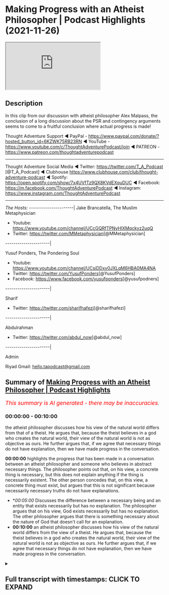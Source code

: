 # Making Progress with an Atheist Philosopher | Podcast Highlights (2021-11-26)

<iframe loading='lazy' src='https://www.youtube.com/embed/-WLQ5nteiQk'></iframe>

## Description

In this clip from our discussion with atheist philosopher Alex Malpass, the conclusion of a long discussion about the PSR and contingency arguments seems to come to a fruitful conclusion where actual progress is made!

Thought Adventure Support
◄ PayPal - https://www.paypal.com/donate/?hosted_button_id=6KZWK75RB23RN 
◄ YouTube - https://www.youtube.com/c/ThoughtAdventurePodcast/join
◄ PATREON - https://www.patreon.com/thoughtadventurepodcast
____________________________________________________________________

Thought Adventure Social Media
◄ Twitter: https://twitter.com/T_A_Podcast​​ [@T_A_Podcast]
◄ Clubhouse https://www.clubhouse.com/club/thought-adventure-podcast
◄ Spotify: https://open.spotify.com/show/7x4UVfTz9QX8KVdEXquDUC
◄ Facebook: https://m.facebook.com/ThoughtAdventurePodcast
◄ Instagram: https://www.instagram.com/ThoughtAdventurePodcast​

----------------------------------------------------------------

*The Hosts:*
----------------------|
Jake Brancatella, The Muslim Metaphysician

- Youtube: https://www.youtube.com/channel/UCcGQRfTPNyHlXMqckvz2uqQ
- Twitter:  https://twitter.com/MMetaphysician​​ [@MMetaphysician]

----------------------|

Yusuf Ponders, The Pondering Soul

- Youtube: https://www.youtube.com/channel/UCsiDDxy0JXLqM6HBA0MA4NA
- Twitter: https://twitter.com/YusufPonders​​ [@YusufPonders]
- Facebook: https://www.facebook.com/yusufponders​ [@yusufpodners]

----------------------|

Sharif

- Twitter: https://twitter.com/sharifhafezi​​ [@sharifhafezi]

----------------------|

Abdulrahman

- Twitter: https://twitter.com/abdul_now​ [@abdul_now]

----------------------|

Admin

Riyad 
Gmail: hello.tapodcast@gmail.com

## Summary of [Making Progress with an Atheist Philosopher | Podcast Highlights](https://www.youtube.com/watch?v=-WLQ5nteiQk)


*<span style="color:red; font-size:125%">This summary is AI generated - there may be inaccuracies</span>. [](/)*

### <a onclick="modifyYTiframeseektime('0')">00:00:00</a> - <a onclick="modifyYTiframeseektime('600')">00:10:00</a>

the atheist philosopher discusses how his view of the natural world differs from that of a theist. He argues that, because the theist believes in a god who creates the natural world, their view of the natural world is not as objective as ours. He further argues that, if we agree that necessary things do not have explanation, then we have made progress in the conversation.

**<a onclick="modifyYTiframeseektime('0')">00:00:00</a>**  highlights the progress that has been made in a conversation between an atheist philosopher and someone who believes in abstract necessary things. The philosopher points out that, on his view, a concrete thing is necessary, but this does not explain anything if the thing is necessarily existent. The other person concedes that, on this view, a concrete thing must exist, but argues that this is not significant because necessarily necessary truths do not have explanations.
* **<a onclick="modifyYTiframeseektime('300')">00:05:00</a>* Discusses the difference between a necessary being and an entity that exists necessarily but has no explanation. The philosopher argues that on his view, God exists necessarily but has no explanation. The other philosopher argues that there is something necessary about the nature of God that doesn't call for an explanation.
* **<a onclick="modifyYTiframeseektime('600')">00:10:00</a>**  an atheist philosopher discusses how his view of the natural world differs from the view of a theist. He argues that, because the theist believes in a god who creates the natural world, their view of the natural world is not as objective as ours. He further argues that, if we agree that necessary things do not have explanation, then we have made progress in the conversation.

<details><summary><h2>Full transcript with timestamps: CLICK TO EXPAND</h2></summary>

<a onclick="modifyYTiframeseektime('0')">0:00:00</a> i don't think we i don't think we  
<a onclick="modifyYTiframeseektime('2')">0:00:02</a> necessarily and no pun intended started  
<a onclick="modifyYTiframeseektime('4')">0:00:04</a> there we i don't think we started there  
<a onclick="modifyYTiframeseektime('6')">0:00:06</a> so i think  
<a onclick="modifyYTiframeseektime('8')">0:00:08</a> we've made progress in in the  
<a onclick="modifyYTiframeseektime('10')">0:00:10</a> conversation that's just that's now i  
<a onclick="modifyYTiframeseektime('12')">0:00:12</a> look at it  
<a onclick="modifyYTiframeseektime('20')">0:00:20</a> right so then in that case  
<a onclick="modifyYTiframeseektime('23')">0:00:23</a> um there's a possible world in which  
<a onclick="modifyYTiframeseektime('25')">0:00:25</a> only abstract necessary things exist  
<a onclick="modifyYTiframeseektime('29')">0:00:29</a> and no concrete  
<a onclick="modifyYTiframeseektime('31')">0:00:31</a> um nothing concrete exists  
<a onclick="modifyYTiframeseektime('34')">0:00:34</a> uh yeah okay sure  
<a onclick="modifyYTiframeseektime('37')">0:00:37</a> i mean  
<a onclick="modifyYTiframeseektime('37')">0:00:37</a> i  
<a onclick="modifyYTiframeseektime('39')">0:00:39</a> i'm playing the game a bit an artist i'm  
<a onclick="modifyYTiframeseektime('41')">0:00:41</a> just wondering  
<a onclick="modifyYTiframeseektime('48')">0:00:48</a> where there's no beginning to time  
<a onclick="modifyYTiframeseektime('51')">0:00:51</a> every possible world overlaps with the  
<a onclick="modifyYTiframeseektime('53')">0:00:53</a> actual world  
<a onclick="modifyYTiframeseektime('54')">0:00:54</a> so  
<a onclick="modifyYTiframeseektime('55')">0:00:55</a> i mean unless the actual world at no  
<a onclick="modifyYTiframeseektime('58')">0:00:58</a> point contains any concrete things  
<a onclick="modifyYTiframeseektime('60')">0:01:00</a> then  
<a onclick="modifyYTiframeseektime('61')">0:01:01</a> um there isn't a possible world where  
<a onclick="modifyYTiframeseektime('64')">0:01:04</a> at no point is there a concrete thing  
<a onclick="modifyYTiframeseektime('66')">0:01:06</a> like if there's some concrete thing at  
<a onclick="modifyYTiframeseektime('67')">0:01:07</a> some point in the actual world then it's  
<a onclick="modifyYTiframeseektime('69')">0:01:09</a> not possible this is an entirely empty  
<a onclick="modifyYTiframeseektime('72')">0:01:12</a> world no concrete things in it but ah so  
<a onclick="modifyYTiframeseektime('75')">0:01:15</a> so that's so that yeah so then that's my  
<a onclick="modifyYTiframeseektime('78')">0:01:18</a> point is then that means that something  
<a onclick="modifyYTiframeseektime('81')">0:01:21</a> concrete is necessary  
<a onclick="modifyYTiframeseektime('85')">0:01:25</a> um  
<a onclick="modifyYTiframeseektime('86')">0:01:26</a> huh  
<a onclick="modifyYTiframeseektime('88')">0:01:28</a> i mean it follows that if there's  
<a onclick="modifyYTiframeseektime('90')">0:01:30</a> something concrete then it's necessary  
<a onclick="modifyYTiframeseektime('92')">0:01:32</a> that there's something hungry that's  
<a onclick="modifyYTiframeseektime('93')">0:01:33</a> true it doesn't follow it doesn't  
<a onclick="modifyYTiframeseektime('96')">0:01:36</a> i don't have to hold that there is but  
<a onclick="modifyYTiframeseektime('97')">0:01:37</a> um yeah i think that's right on the  
<a onclick="modifyYTiframeseektime('99')">0:01:39</a> aristotelian view that's right that  
<a onclick="modifyYTiframeseektime('101')">0:01:41</a> there's there couldn't be an empty world  
<a onclick="modifyYTiframeseektime('102')">0:01:42</a> unless the actual world is an empty  
<a onclick="modifyYTiframeseektime('104')">0:01:44</a> world  
<a onclick="modifyYTiframeseektime('105')">0:01:45</a> uh  
<a onclick="modifyYTiframeseektime('106')">0:01:46</a> right but then if that's the case then  
<a onclick="modifyYTiframeseektime('108')">0:01:48</a> now you have something necessary that's  
<a onclick="modifyYTiframeseektime('110')">0:01:50</a> concrete and now we go all the way back  
<a onclick="modifyYTiframeseektime('113')">0:01:53</a> to step one in which your your theory is  
<a onclick="modifyYTiframeseektime('116')">0:01:56</a> now radically different no no no no no  
<a onclick="modifyYTiframeseektime('117')">0:01:57</a> no no no  
<a onclick="modifyYTiframeseektime('119')">0:01:59</a> i don't have that there's a necessary  
<a onclick="modifyYTiframeseektime('121')">0:02:01</a> concrete thing but i think it's  
<a onclick="modifyYTiframeseektime('122')">0:02:02</a> necessary that there's something  
<a onclick="modifyYTiframeseektime('124')">0:02:04</a> concrete but each of those things could  
<a onclick="modifyYTiframeseektime('125')">0:02:05</a> be contingent it's just that there  
<a onclick="modifyYTiframeseektime('127')">0:02:07</a> couldn't be no  
<a onclick="modifyYTiframeseektime('130')">0:02:10</a> concrete things  
<a onclick="modifyYTiframeseektime('131')">0:02:11</a> right but it doesn't mean there is one  
<a onclick="modifyYTiframeseektime('132')">0:02:12</a> concrete thing that's necessary it's  
<a onclick="modifyYTiframeseektime('134')">0:02:14</a> just not  
<a onclick="modifyYTiframeseektime('135')">0:02:15</a> not individual but the  
<a onclick="modifyYTiframeseektime('137')">0:02:17</a> thing exists yeah but the genus i'm  
<a onclick="modifyYTiframeseektime('139')">0:02:19</a> saying  
<a onclick="modifyYTiframeseektime('141')">0:02:21</a> so when we're talking  
<a onclick="modifyYTiframeseektime('142')">0:02:22</a> or something what do you mean by the  
<a onclick="modifyYTiframeseektime('143')">0:02:23</a> genus  
<a onclick="modifyYTiframeseektime('145')">0:02:25</a> you mean the type  
<a onclick="modifyYTiframeseektime('146')">0:02:26</a> yeah the category of concrete  
<a onclick="modifyYTiframeseektime('150')">0:02:30</a> some of the category of something being  
<a onclick="modifyYTiframeseektime('152')">0:02:32</a> concrete  
<a onclick="modifyYTiframeseektime('153')">0:02:33</a> that's necessary  
<a onclick="modifyYTiframeseektime('155')">0:02:35</a> yeah so i'm not saying that therefore  
<a onclick="modifyYTiframeseektime('156')">0:02:36</a> you're forced into  
<a onclick="modifyYTiframeseektime('158')">0:02:38</a> oh a particular molecule or a pen yeah  
<a onclick="modifyYTiframeseektime('161')">0:02:41</a> yeah  
<a onclick="modifyYTiframeseektime('162')">0:02:42</a> i'm not saying that i'm not saying that  
<a onclick="modifyYTiframeseektime('164')">0:02:44</a> but  
<a onclick="modifyYTiframeseektime('165')">0:02:45</a> there  
<a onclick="modifyYTiframeseektime('166')">0:02:46</a> the  
<a onclick="modifyYTiframeseektime('167')">0:02:47</a> the category of concrete existence would  
<a onclick="modifyYTiframeseektime('170')">0:02:50</a> then be necessary  
<a onclick="modifyYTiframeseektime('173')">0:02:53</a> yeah okay well that's compatible with me  
<a onclick="modifyYTiframeseektime('174')">0:02:54</a> saying every concrete thing contingently  
<a onclick="modifyYTiframeseektime('176')">0:02:56</a> exists  
<a onclick="modifyYTiframeseektime('178')">0:02:58</a> yeah  
<a onclick="modifyYTiframeseektime('179')">0:02:59</a> right but now  
<a onclick="modifyYTiframeseektime('181')">0:03:01</a> to me it seems like you're getting a bit  
<a onclick="modifyYTiframeseektime('184')">0:03:04</a> closer to  
<a onclick="modifyYTiframeseektime('185')">0:03:05</a> the view that we're trying to represent  
<a onclick="modifyYTiframeseektime('191')">0:03:11</a> maybe a little bit but i'm not sure that  
<a onclick="modifyYTiframeseektime('193')">0:03:13</a> is significantly closer because  
<a onclick="modifyYTiframeseektime('196')">0:03:16</a> um  
<a onclick="modifyYTiframeseektime('199')">0:03:19</a> let's so let me see if i can retrace the  
<a onclick="modifyYTiframeseektime('201')">0:03:21</a> steps where we just got got to  
<a onclick="modifyYTiframeseektime('203')">0:03:23</a> make sure because maybe i'm missing this  
<a onclick="modifyYTiframeseektime('205')">0:03:25</a> but  
<a onclick="modifyYTiframeseektime('205')">0:03:25</a> um  
<a onclick="modifyYTiframeseektime('208')">0:03:28</a> what i i was advancing that view that  
<a onclick="modifyYTiframeseektime('211')">0:03:31</a> there's a beginning sequence of  
<a onclick="modifyYTiframeseektime('212')">0:03:32</a> contingent propositions let's say  
<a onclick="modifyYTiframeseektime('214')">0:03:34</a> contingent concretely existing things or  
<a onclick="modifyYTiframeseektime('216')">0:03:36</a> something  
<a onclick="modifyYTiframeseektime('217')">0:03:37</a> um  
<a onclick="modifyYTiframeseektime('219')">0:03:39</a> and you said well  
<a onclick="modifyYTiframeseektime('222')">0:03:42</a> that view suffers from this problem that  
<a onclick="modifyYTiframeseektime('224')">0:03:44</a> it can't explain why there's something  
<a onclick="modifyYTiframeseektime('225')">0:03:45</a> other than nothing  
<a onclick="modifyYTiframeseektime('227')">0:03:47</a> um  
<a onclick="modifyYTiframeseektime('230')">0:03:50</a> and then  
<a onclick="modifyYTiframeseektime('231')">0:03:51</a> you said well on our view there's  
<a onclick="modifyYTiframeseektime('234')">0:03:54</a> a necessary  
<a onclick="modifyYTiframeseektime('235')">0:03:55</a> concrete thing  
<a onclick="modifyYTiframeseektime('237')">0:03:57</a> um  
<a onclick="modifyYTiframeseektime('238')">0:03:58</a> then i said well problem with that is it  
<a onclick="modifyYTiframeseektime('240')">0:04:00</a> doesn't explain anything if it's a  
<a onclick="modifyYTiframeseektime('241')">0:04:01</a> necessarily existing concrete thing  
<a onclick="modifyYTiframeseektime('245')">0:04:05</a> and now you're saying well on the  
<a onclick="modifyYTiframeseektime('246')">0:04:06</a> aristotelian view it's necessary that  
<a onclick="modifyYTiframeseektime('249')">0:04:09</a> some concrete thing  
<a onclick="modifyYTiframeseektime('250')">0:04:10</a> exists  
<a onclick="modifyYTiframeseektime('252')">0:04:12</a> brackets if it's actually true that some  
<a onclick="modifyYTiframeseektime('254')">0:04:14</a> concrete thing exists whatever  
<a onclick="modifyYTiframeseektime('257')">0:04:17</a> um  
<a onclick="modifyYTiframeseektime('257')">0:04:17</a> what's the significance of that  
<a onclick="modifyYTiframeseektime('259')">0:04:19</a> concession  
<a onclick="modifyYTiframeseektime('261')">0:04:21</a> how does that  
<a onclick="modifyYTiframeseektime('263')">0:04:23</a> i'm not sure how it deals with them  
<a onclick="modifyYTiframeseektime('264')">0:04:24</a> because my rebuttal to your point was  
<a onclick="modifyYTiframeseektime('267')">0:04:27</a> you're not explaining anything if you've  
<a onclick="modifyYTiframeseektime('270')">0:04:30</a> got a necessarily existent  
<a onclick="modifyYTiframeseektime('272')">0:04:32</a> concrete thing because necessarily  
<a onclick="modifyYTiframeseektime('275')">0:04:35</a> necessary truths don't have explanations  
<a onclick="modifyYTiframeseektime('279')">0:04:39</a> yeah and i'm not sure that you're  
<a onclick="modifyYTiframeseektime('281')">0:04:41</a> disagreeing with me about that or not  
<a onclick="modifyYTiframeseektime('285')">0:04:45</a> yeah cause i originally i originally was  
<a onclick="modifyYTiframeseektime('288')">0:04:48</a> well i shouldn't say originally but the  
<a onclick="modifyYTiframeseektime('290')">0:04:50</a> step in the discussion i wanted to go  
<a onclick="modifyYTiframeseektime('292')">0:04:52</a> back to is when i was talking about  
<a onclick="modifyYTiframeseektime('295')">0:04:55</a> uh a possible world in which abstract  
<a onclick="modifyYTiframeseektime('297')">0:04:57</a> objects it exists but no concrete object  
<a onclick="modifyYTiframeseektime('300')">0:05:00</a> exists  
<a onclick="modifyYTiframeseektime('301')">0:05:01</a> originally you said yes but then you  
<a onclick="modifyYTiframeseektime('303')">0:05:03</a> thought given your aristotelian view of  
<a onclick="modifyYTiframeseektime('305')">0:05:05</a> what you were yeah i'm going to be  
<a onclick="modifyYTiframeseektime('307')">0:05:07</a> representing yeah if you're representing  
<a onclick="modifyYTiframeseektime('310')">0:05:10</a> if you're sticking to that then you're  
<a onclick="modifyYTiframeseektime('312')">0:05:12</a> saying no no that's not really going to  
<a onclick="modifyYTiframeseektime('313')">0:05:13</a> work so then  
<a onclick="modifyYTiframeseektime('315')">0:05:15</a> if the change but before we get to that  
<a onclick="modifyYTiframeseektime('318')">0:05:18</a> bit just whilst we were still on the  
<a onclick="modifyYTiframeseektime('319')">0:05:19</a> point that when i because you said on  
<a onclick="modifyYTiframeseektime('322')">0:05:22</a> our view necessarily existing concrete  
<a onclick="modifyYTiframeseektime('323')">0:05:23</a> thing exists and i said i don't  
<a onclick="modifyYTiframeseektime('325')">0:05:25</a> understand how that provides any  
<a onclick="modifyYTiframeseektime('326')">0:05:26</a> explanation i'm i before we start  
<a onclick="modifyYTiframeseektime('328')">0:05:28</a> talking about whether i think  
<a onclick="modifyYTiframeseektime('331')">0:05:31</a> there could be no concrete things i'm  
<a onclick="modifyYTiframeseektime('333')">0:05:33</a> just not clear whether whether you  
<a onclick="modifyYTiframeseektime('334')">0:05:34</a> agreed with that reply or whether you  
<a onclick="modifyYTiframeseektime('336')">0:05:36</a> disagreed with it  
<a onclick="modifyYTiframeseektime('338')">0:05:38</a> uh agreed with what that necessary  
<a onclick="modifyYTiframeseektime('341')">0:05:41</a> necessary troops don't have explanations  
<a onclick="modifyYTiframeseektime('343')">0:05:43</a> do you agree with that  
<a onclick="modifyYTiframeseektime('346')">0:05:46</a> um  
<a onclick="modifyYTiframeseektime('346')">0:05:46</a> [Music]  
<a onclick="modifyYTiframeseektime('348')">0:05:48</a> in a sense that i don't really like the  
<a onclick="modifyYTiframeseektime('351')">0:05:51</a> explanation idea  
<a onclick="modifyYTiframeseektime('353')">0:05:53</a> so  
<a onclick="modifyYTiframeseektime('354')">0:05:54</a> if there's an entity x  
<a onclick="modifyYTiframeseektime('357')">0:05:57</a> that's concrete  
<a onclick="modifyYTiframeseektime('358')">0:05:58</a> and exists  
<a onclick="modifyYTiframeseektime('360')">0:06:00</a> and that's a necessary truth  
<a onclick="modifyYTiframeseektime('363')">0:06:03</a> nothing explains that exists  
<a onclick="modifyYTiframeseektime('366')">0:06:06</a> because necessary truth  
<a onclick="modifyYTiframeseektime('368')">0:06:08</a> right  
<a onclick="modifyYTiframeseektime('370')">0:06:10</a> no there's nothing we just  
<a onclick="modifyYTiframeseektime('372')">0:06:12</a> yeah there's nothing there's nothing  
<a onclick="modifyYTiframeseektime('373')">0:06:13</a> outside of the thing itself no that's  
<a onclick="modifyYTiframeseektime('375')">0:06:15</a> explaining okay no  
<a onclick="modifyYTiframeseektime('377')">0:06:17</a> so originally the criticism was i can't  
<a onclick="modifyYTiframeseektime('380')">0:06:20</a> explain why something rather than  
<a onclick="modifyYTiframeseektime('382')">0:06:22</a> nothing exists  
<a onclick="modifyYTiframeseektime('384')">0:06:24</a> and you're and i said well what happens  
<a onclick="modifyYTiframeseektime('386')">0:06:26</a> on your theory and you said well on our  
<a onclick="modifyYTiframeseektime('388')">0:06:28</a> theory god exists necessarily but now i  
<a onclick="modifyYTiframeseektime('392')">0:06:32</a> think i just can see that nothing  
<a onclick="modifyYTiframeseektime('393')">0:06:33</a> explains that so how  
<a onclick="modifyYTiframeseektime('396')">0:06:36</a> can we because now i'm showing that  
<a onclick="modifyYTiframeseektime('397')">0:06:37</a> you're winding up in the same place  
<a onclick="modifyYTiframeseektime('400')">0:06:40</a> but before we talk about that how it  
<a onclick="modifyYTiframeseektime('402')">0:06:42</a> still feels like you haven't  
<a onclick="modifyYTiframeseektime('404')">0:06:44</a> are you agreeing then that your theory  
<a onclick="modifyYTiframeseektime('405')">0:06:45</a> doesn't have an explanatory advantage  
<a onclick="modifyYTiframeseektime('407')">0:06:47</a> because it doesn't explain away why it  
<a onclick="modifyYTiframeseektime('410')">0:06:50</a> doesn't have anything to say about why  
<a onclick="modifyYTiframeseektime('412')">0:06:52</a> there's something rather than nothing  
<a onclick="modifyYTiframeseektime('414')">0:06:54</a> positing a being that exists necessarily  
<a onclick="modifyYTiframeseektime('416')">0:06:56</a> with no explanation  
<a onclick="modifyYTiframeseektime('418')">0:06:58</a> can't explain why something exists  
<a onclick="modifyYTiframeseektime('419')">0:06:59</a> rather than nothing can it  
<a onclick="modifyYTiframeseektime('422')">0:07:02</a> um  
<a onclick="modifyYTiframeseektime('424')">0:07:04</a> well  
<a onclick="modifyYTiframeseektime('426')">0:07:06</a> when you say why is there something  
<a onclick="modifyYTiframeseektime('428')">0:07:08</a> rather than nothing right and we're  
<a onclick="modifyYTiframeseektime('430')">0:07:10</a> including  
<a onclick="modifyYTiframeseektime('431')">0:07:11</a> uh concrete existence in that  
<a onclick="modifyYTiframeseektime('434')">0:07:14</a> i'm saying that if god is the necessary  
<a onclick="modifyYTiframeseektime('436')">0:07:16</a> being  
<a onclick="modifyYTiframeseektime('437')">0:07:17</a> and he exists in all possible worlds  
<a onclick="modifyYTiframeseektime('440')">0:07:20</a> yeah that x in the sense explains the  
<a onclick="modifyYTiframeseektime('443')">0:07:23</a> question of why there couldn't be  
<a onclick="modifyYTiframeseektime('445')">0:07:25</a> non-existence  
<a onclick="modifyYTiframeseektime('447')">0:07:27</a> but nothing explains why he exists so  
<a onclick="modifyYTiframeseektime('450')">0:07:30</a> it's only to take one step back  
<a onclick="modifyYTiframeseektime('452')">0:07:32</a> kind of explanation and then you find  
<a onclick="modifyYTiframeseektime('454')">0:07:34</a> that you're because if i say look it's  
<a onclick="modifyYTiframeseektime('456')">0:07:36</a> just a brute contingency that something  
<a onclick="modifyYTiframeseektime('458')">0:07:38</a> exists then you might rightly complain  
<a onclick="modifyYTiframeseektime('460')">0:07:40</a> that well take one further step back why  
<a onclick="modifyYTiframeseektime('463')">0:07:43</a> does that brute contingency exist i said  
<a onclick="modifyYTiframeseektime('464')">0:07:44</a> well no reason at all and you say ah  
<a onclick="modifyYTiframeseektime('466')">0:07:46</a> there's no reason then it's no good to  
<a onclick="modifyYTiframeseektime('468')">0:07:48</a> just give me one step of explanation  
<a onclick="modifyYTiframeseektime('471')">0:07:51</a> away from the kind of precipice of there  
<a onclick="modifyYTiframeseektime('473')">0:07:53</a> being no explanation beyond that but it  
<a onclick="modifyYTiframeseektime('475')">0:07:55</a> seems to me exactly what you've done by  
<a onclick="modifyYTiframeseektime('477')">0:07:57</a> just giving me you know just some object  
<a onclick="modifyYTiframeseektime('479')">0:07:59</a> exists necessarily but nothing explains  
<a onclick="modifyYTiframeseektime('482')">0:08:02</a> that  
<a onclick="modifyYTiframeseektime('483')">0:08:03</a> i mean if anything is is unsatisfying  
<a onclick="modifyYTiframeseektime('485')">0:08:05</a> explanation it must be that  
<a onclick="modifyYTiframeseektime('488')">0:08:08</a> mind if i jump in here because this is  
<a onclick="modifyYTiframeseektime('489')">0:08:09</a> this is great i mean i've been listening  
<a onclick="modifyYTiframeseektime('490')">0:08:10</a> this is this is awesome but so i think  
<a onclick="modifyYTiframeseektime('493')">0:08:13</a> at this point so i i think the the most  
<a onclick="modifyYTiframeseektime('495')">0:08:15</a> important  
<a onclick="modifyYTiframeseektime('496')">0:08:16</a> point here is that well  
<a onclick="modifyYTiframeseektime('498')">0:08:18</a> it seems like this is going to boil down  
<a onclick="modifyYTiframeseektime('501')">0:08:21</a> to the fact that on both views i'm not  
<a onclick="modifyYTiframeseektime('503')">0:08:23</a> saying you're necessarily committed to  
<a onclick="modifyYTiframeseektime('504')">0:08:24</a> this alex i'm just saying as far as the  
<a onclick="modifyYTiframeseektime('506')">0:08:26</a> discussion is concerned both these are  
<a onclick="modifyYTiframeseektime('507')">0:08:27</a> going to commit to something necessary  
<a onclick="modifyYTiframeseektime('510')">0:08:30</a> but right now there's the there's so  
<a onclick="modifyYTiframeseektime('512')">0:08:32</a> there's the question of the overall  
<a onclick="modifyYTiframeseektime('513')">0:08:33</a> theory  
<a onclick="modifyYTiframeseektime('514')">0:08:34</a> and wait how is there a difference  
<a onclick="modifyYTiframeseektime('516')">0:08:36</a> you're saying that there's something  
<a onclick="modifyYTiframeseektime('517')">0:08:37</a> necessary  
<a onclick="modifyYTiframeseektime('518')">0:08:38</a> has no explanation i'm saying there's  
<a onclick="modifyYTiframeseektime('520')">0:08:40</a> something necessary it has no  
<a onclick="modifyYTiframeseektime('521')">0:08:41</a> explanation  
<a onclick="modifyYTiframeseektime('523')">0:08:43</a> but  
<a onclick="modifyYTiframeseektime('524')">0:08:44</a> i'm not really sure that's the case so  
<a onclick="modifyYTiframeseektime('525')">0:08:45</a> first of all there's there is the  
<a onclick="modifyYTiframeseektime('527')">0:08:47</a> question of whether self-explanation  
<a onclick="modifyYTiframeseektime('529')">0:08:49</a> makes any sense and that's that's  
<a onclick="modifyYTiframeseektime('530')">0:08:50</a> controversial so we can either accept  
<a onclick="modifyYTiframeseektime('532')">0:08:52</a> that there is self-explanation or say  
<a onclick="modifyYTiframeseektime('534')">0:08:54</a> that something doesn't need an  
<a onclick="modifyYTiframeseektime('536')">0:08:56</a> explanation  
<a onclick="modifyYTiframeseektime('537')">0:08:57</a> now if we go for the latter something  
<a onclick="modifyYTiframeseektime('540')">0:09:00</a> doesn't need an explanation  
<a onclick="modifyYTiframeseektime('542')">0:09:02</a> we can either say it doesn't need an  
<a onclick="modifyYTiframeseektime('544')">0:09:04</a> explanation  
<a onclick="modifyYTiframeseektime('546')">0:09:06</a> by  
<a onclick="modifyYTiframeseektime('546')">0:09:06</a> a virtue of it  
<a onclick="modifyYTiframeseektime('549')">0:09:09</a> being necessary period and that can like  
<a onclick="modifyYTiframeseektime('552')">0:09:12</a> literally be the tree right outside my  
<a onclick="modifyYTiframeseektime('554')">0:09:14</a> door it just doesn't need an explanation  
<a onclick="modifyYTiframeseektime('556')">0:09:16</a> just that's just it or we can say that  
<a onclick="modifyYTiframeseektime('559')">0:09:19</a> there is something about the nature of  
<a onclick="modifyYTiframeseektime('563')">0:09:23</a> this thing  
<a onclick="modifyYTiframeseektime('564')">0:09:24</a> that doesn't call for an explanation in  
<a onclick="modifyYTiframeseektime('568')">0:09:28</a> a similar way although the analogy isn't  
<a onclick="modifyYTiframeseektime('570')">0:09:30</a> perfect so like an analytic truth like a  
<a onclick="modifyYTiframeseektime('572')">0:09:32</a> equals a  
<a onclick="modifyYTiframeseektime('573')">0:09:33</a> you're not going to ask for an  
<a onclick="modifyYTiframeseektime('574')">0:09:34</a> explanation for that now it's obviously  
<a onclick="modifyYTiframeseektime('577')">0:09:37</a> difficult to think of something like  
<a onclick="modifyYTiframeseektime('578')">0:09:38</a> that in in in the concrete world right  
<a onclick="modifyYTiframeseektime('581')">0:09:41</a> because it's not an analytic truth but  
<a onclick="modifyYTiframeseektime('583')">0:09:43</a> then  
<a onclick="modifyYTiframeseektime('584')">0:09:44</a> at least what we're saying is  
<a onclick="modifyYTiframeseektime('586')">0:09:46</a> that  
<a onclick="modifyYTiframeseektime('587')">0:09:47</a> these are two views and we're thinking  
<a onclick="modifyYTiframeseektime('589')">0:09:49</a> of the explanatory power  
<a onclick="modifyYTiframeseektime('592')">0:09:52</a> on one view  
<a onclick="modifyYTiframeseektime('594')">0:09:54</a> so  
<a onclick="modifyYTiframeseektime('595')">0:09:55</a> so on one view there's there's just  
<a onclick="modifyYTiframeseektime('598')">0:09:58</a> a rock that's self-explanatory on the  
<a onclick="modifyYTiframeseektime('600')">0:10:00</a> other view we're saying no no it's  
<a onclick="modifyYTiframeseektime('603')">0:10:03</a> it's something that self-explanatory or  
<a onclick="modifyYTiframeseektime('604')">0:10:04</a> something that doesn't require  
<a onclick="modifyYTiframeseektime('605')">0:10:05</a> explanation but in order for it to be  
<a onclick="modifyYTiframeseektime('607')">0:10:07</a> that  
<a onclick="modifyYTiframeseektime('608')">0:10:08</a> it's not that nature it's not it's not a  
<a onclick="modifyYTiframeseektime('610')">0:10:10</a> rock it's something that is in a  
<a onclick="modifyYTiframeseektime('612')">0:10:12</a> different category than these things  
<a onclick="modifyYTiframeseektime('615')">0:10:15</a> around us that you know the natural  
<a onclick="modifyYTiframeseektime('617')">0:10:17</a> world that does call for an explanation  
<a onclick="modifyYTiframeseektime('619')">0:10:19</a> so i it might be a bit tricky like in  
<a onclick="modifyYTiframeseektime('621')">0:10:21</a> the sense that when we look at a theory  
<a onclick="modifyYTiframeseektime('622')">0:10:22</a> from the outside okay well it explains  
<a onclick="modifyYTiframeseektime('625')">0:10:25</a> it that one explains it fine we're good  
<a onclick="modifyYTiframeseektime('627')">0:10:27</a> we're it's a stalemate but then i mean  
<a onclick="modifyYTiframeseektime('630')">0:10:30</a> in a sense you could say that about like  
<a onclick="modifyYTiframeseektime('631')">0:10:31</a> a solipsist versus an external world  
<a onclick="modifyYTiframeseektime('633')">0:10:33</a> realist well i mean he explains  
<a onclick="modifyYTiframeseektime('635')">0:10:35</a> everything i mean  
<a onclick="modifyYTiframeseektime('636')">0:10:36</a> yeah but look  
<a onclick="modifyYTiframeseektime('639')">0:10:39</a> here's  
<a onclick="modifyYTiframeseektime('640')">0:10:40</a> i mean if if what you're saying is  
<a onclick="modifyYTiframeseektime('643')">0:10:43</a> on our theistic theory the difference is  
<a onclick="modifyYTiframeseektime('647')">0:10:47</a> we've got  
<a onclick="modifyYTiframeseektime('648')">0:10:48</a> a thing  
<a onclick="modifyYTiframeseektime('650')">0:10:50</a> god whose nature  
<a onclick="modifyYTiframeseektime('652')">0:10:52</a> gives it the  
<a onclick="modifyYTiframeseektime('653')">0:10:53</a> i mean  
<a onclick="modifyYTiframeseektime('655')">0:10:55</a> just to be quick about it to get out of  
<a onclick="modifyYTiframeseektime('657')">0:10:57</a> jail free card i don't mean anything  
<a onclick="modifyYTiframeseektime('658')">0:10:58</a> offensive balance it's not any  
<a onclick="modifyYTiframeseektime('660')">0:11:00</a> accusation of deception or anything like  
<a onclick="modifyYTiframeseektime('661')">0:11:01</a> that but like the reason why this is  
<a onclick="modifyYTiframeseektime('663')">0:11:03</a> different from the other things is its  
<a onclick="modifyYTiframeseektime('665')">0:11:05</a> nature if i press further on that isn't  
<a onclick="modifyYTiframeseektime('667')">0:11:07</a> it really just that its nature is that  
<a onclick="modifyYTiframeseektime('669')">0:11:09</a> it exists necessarily i mean and and  
<a onclick="modifyYTiframeseektime('672')">0:11:12</a> then now what we're talking about is  
<a onclick="modifyYTiframeseektime('673')">0:11:13</a> just actually it's just not a contingent  
<a onclick="modifyYTiframeseektime('676')">0:11:16</a> proposition i mean i'm okay with  
<a onclick="modifyYTiframeseektime('678')">0:11:18</a> necessary propositions not having  
<a onclick="modifyYTiframeseektime('680')">0:11:20</a> explanations so like  
<a onclick="modifyYTiframeseektime('682')">0:11:22</a> that's fine it's just that if if all you  
<a onclick="modifyYTiframeseektime('684')">0:11:24</a> mean by its nature  
<a onclick="modifyYTiframeseektime('686')">0:11:26</a> being special is that it's a necessarily  
<a onclick="modifyYTiframeseektime('688')">0:11:28</a> existing thing then i just don't see how  
<a onclick="modifyYTiframeseektime('690')">0:11:30</a> that progresses dialectic anywhere  
<a onclick="modifyYTiframeseektime('692')">0:11:32</a> because  
<a onclick="modifyYTiframeseektime('693')">0:11:33</a> if what we're saying is the reason why  
<a onclick="modifyYTiframeseektime('694')">0:11:34</a> there's something rather than nothing is  
<a onclick="modifyYTiframeseektime('696')">0:11:36</a> because something exists necessarily  
<a onclick="modifyYTiframeseektime('698')">0:11:38</a> then you can't be an advantage in terms  
<a onclick="modifyYTiframeseektime('700')">0:11:40</a> of explanation because aren't we just  
<a onclick="modifyYTiframeseektime('702')">0:11:42</a> agreeing that necessary things don't  
<a onclick="modifyYTiframeseektime('704')">0:11:44</a> have explanation so positing another  
<a onclick="modifyYTiframeseektime('706')">0:11:46</a> necessary thing can't help you in terms  
<a onclick="modifyYTiframeseektime('708')">0:11:48</a> of explanation because it's just yeah  
<a onclick="modifyYTiframeseektime('709')">0:11:49</a> well i don't know  
<a onclick="modifyYTiframeseektime('711')">0:11:51</a> i guess we are agreeing one second hold  
<a onclick="modifyYTiframeseektime('713')">0:11:53</a> on a second i'm direct man i think if  
<a onclick="modifyYTiframeseektime('716')">0:11:56</a> we're agreeing on that we've made  
<a onclick="modifyYTiframeseektime('718')">0:11:58</a> progress  
<a onclick="modifyYTiframeseektime('720')">0:12:00</a> as far as i'm concerned in the  
<a onclick="modifyYTiframeseektime('722')">0:12:02</a> conversation because i don't think we i  
<a onclick="modifyYTiframeseektime('724')">0:12:04</a> don't think we necessarily and no pun  
<a onclick="modifyYTiframeseektime('727')">0:12:07</a> intended started there we i don't think  
<a onclick="modifyYTiframeseektime('729')">0:12:09</a> we started there so i think  
<a onclick="modifyYTiframeseektime('731')">0:12:11</a> we've made progress in in the  
<a onclick="modifyYTiframeseektime('733')">0:12:13</a> conversation that's just i look at it  
</details>